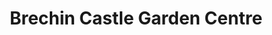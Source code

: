 ---
title: "Brechin Castle Garden Centre"
url: /brechin/brechin-castle-garden-centre/
shop: garden centre
---